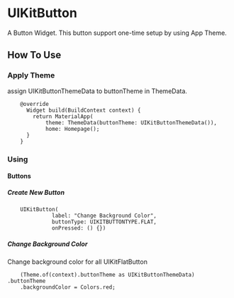 # UIKitButton

A Button Widget. This button support one-time setup by using App Theme. 

## How To Use
### Apply Theme
assign UIKitButtonThemeData to buttonTheme in ThemeData.

        @override
          Widget build(BuildContext context) {
            return MaterialApp(
                theme: ThemeData(buttonTheme: UIKitButtonThemeData()),
                home: Homepage();
          }
        }
        
### Using 
#### Buttons
##### Create New Button
        UIKitButton(
                  label: "Change Background Color",
                  buttonType: UIKITBUTTONTYPE.FLAT,
                  onPressed: () {})
   
##### Change Background Color
Change background color for all UIKitFlatButton

        (Theme.of(context).buttonTheme as UIKitButtonThemeData) .buttonTheme
        .backgroundColor = Colors.red; 
